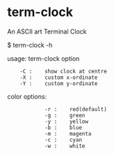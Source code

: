 # term-clock
An ASCII art Terminal Clock


$ term-clock -h

usage: term-clock option

		-C :    show clock at centre
		-X :	custom x-ordinate
		-Y :	custom y-ordinate
color options:

                -r :    red(default)
                -g :    green
                -y :    yellow
                -b :    blue
                -m :    magenta
                -c :    cyan
                -w :    white
